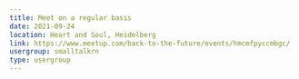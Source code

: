 ```yaml
---
title: Meet on a regular basis
date: 2021-09-24
location: Heart and Soul, Heidelberg
link: https://www.meetup.com/back-to-the-future/events/hmcmfpyccmbgc/
usergroup: smalltalkrn
type: usergroup
---
```

